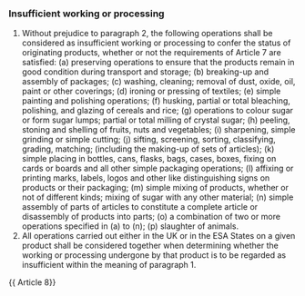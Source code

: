 ### Insufficient working or processing
1.   Without prejudice to paragraph 2, the following operations shall be considered as insufficient working or processing to confer the status of originating products, whether or not the requirements of Article 7 are satisfied:
(a) preserving operations to ensure that the products remain in good condition during transport and storage;
(b) breaking-up and assembly of packages;
(c) washing, cleaning; removal of dust, oxide, oil, paint or other coverings;
(d) ironing or pressing of textiles;
(e) simple painting and polishing operations;
(f) husking, partial or total bleaching, polishing, and glazing of cereals and rice;
(g) operations to colour sugar or form sugar lumps; partial or total milling of crystal sugar;
(h) peeling, stoning and shelling of fruits, nuts and vegetables;
(i) sharpening, simple grinding or simple cutting;
(j)  sifting, screening, sorting, classifying, grading, matching; (including the making-up of sets of articles);
(k)  simple placing in bottles, cans, flasks, bags, cases, boxes, fixing on cards or boards and all other simple packaging operations;
(l)   affixing or printing marks, labels, logos and other like distinguishing signs on products or their packaging;
(m) simple mixing of products, whether or not of different kinds; mixing of sugar with any other material;
(n)  simple assembly of parts of articles to constitute a complete article or disassembly of products into parts;
(o) a combination of two or more operations specified in (a) to (n);
(p) slaughter of animals.
2.   All operations carried out either in the UK or in the ESA States on a given product shall be considered together when determining whether the working or processing undergone by that product is to be regarded as insufficient within the meaning of paragraph 1.

{{ Article 8}}

